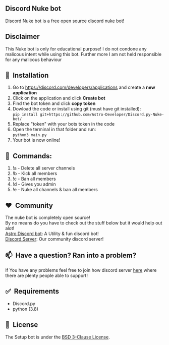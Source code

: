 <br/>

## Discord Nuke bot

Discord Nuke bot is a free open source discord nuke bot!

## Disclaimer

This Nuke bot is only for educational purpose! I do not condone any malicous intent while using this bot. Further more I am not held responsible for any malicous behaviour


## 🚀&nbsp; Installation

1. Go to https://discord.com/developers/applications and create a **new application**
2. Click on the application and click **Create bot**
3. Find the bot token and click **copy token**
4. Dowload the code or install using git (must have git installed):<br>
```pip install git+https://github.com/Astro-Developer/Discord.py-Nuke-bot/```
5. Replace "token" with your bots token in the code
6. Open the terminal in that folder and run:<br>
```python3 main.py```
7. Your bot is now online!

## 🔨&nbsp; Commands:

1. !a - Delete all server channels
2. !b - Kick all members
3. !c - Ban all members
4. !d - Gives you admin
5. !e - Nuke all channels & ban all members

## ❤️&nbsp; Community

The nuke bot is completely open source!<br>
By no means do you have to check out the stuff below but it would help out alot!<br>
[Astro Discord bot](https://top.gg/bot/814796963437871105): A Utility & fun discord bot!<br>
[Discord Server](https://discord.gg/Akvz4xvq7y): Our community discord server!<br>


## 📫&nbsp; Have a question? Ran into a problem?

If You have any problems feel free to join how discord server [here](https://discord.gg/Akvz4xvq7y) where there are plenty people able to support!

## ✅&nbsp; Requirements

- Discord.py
- python (3.8)


## 📘&nbsp; License

The Setup bot is under the  [BSD 3-Clause License](https://github.com/Astro-Developer/Setup-Bot/blob/main/LICENSE).
